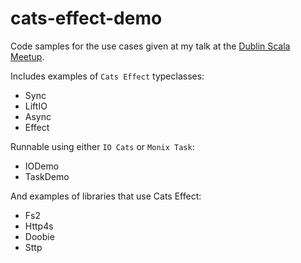 cats-effect-demo
================

Code samples for the use cases given at my talk at the [Dublin Scala Meetup](https://www.meetup.com/Dublin-Scala-users-group/events/245073335/).

Includes examples of `Cats Effect` typeclasses:
- Sync
- LiftIO
- Async
- Effect

Runnable using either `IO Cats` or `Monix Task`:
- IODemo
- TaskDemo

And examples of libraries that use Cats Effect:
- Fs2
- Http4s
- Doobie
- Sttp

